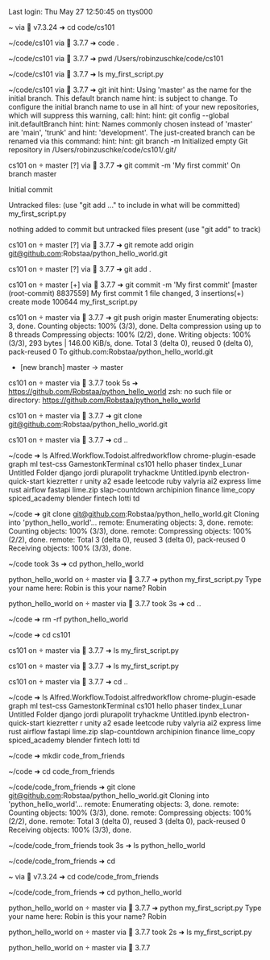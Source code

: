 Last login: Thu May 27 12:50:45 on ttys000

~ via 🐘 v7.3.24
➜ cd code/cs101

~/code/cs101 via 🐍 3.7.7
➜ code .

~/code/cs101 via 🐍 3.7.7
➜ pwd
/Users/robinzuschke/code/cs101

~/code/cs101 via 🐍 3.7.7
➜ ls
my_first_script.py

~/code/cs101 via 🐍 3.7.7
➜ git init
hint: Using 'master' as the name for the initial branch. This default branch name
hint: is subject to change. To configure the initial branch name to use in all
hint: of your new repositories, which will suppress this warning, call:
hint:
hint: 	git config --global init.defaultBranch <name>
hint:
hint: Names commonly chosen instead of 'master' are 'main', 'trunk' and
hint: 'development'. The just-created branch can be renamed via this command:
hint:
hint: 	git branch -m <name>
Initialized empty Git repository in /Users/robinzuschke/code/cs101/.git/

cs101 on  master [?] via 🐍 3.7.7
➜ git commit -m 'My first commit'
On branch master

Initial commit

Untracked files:
  (use "git add <file>..." to include in what will be committed)
	my_first_script.py

nothing added to commit but untracked files present (use "git add" to track)

cs101 on  master [?] via 🐍 3.7.7
➜ git remote add origin git@github.com:Robstaa/python_hello_world.git

cs101 on  master [?] via 🐍 3.7.7
➜ git add .

cs101 on  master [+] via 🐍 3.7.7
➜ git commit -m 'My first commit'
[master (root-commit) 8837559] My first commit
 1 file changed, 3 insertions(+)
 create mode 100644 my_first_script.py

cs101 on  master via 🐍 3.7.7
➜ git push origin master
Enumerating objects: 3, done.
Counting objects: 100% (3/3), done.
Delta compression using up to 8 threads
Compressing objects: 100% (2/2), done.
Writing objects: 100% (3/3), 293 bytes | 146.00 KiB/s, done.
Total 3 (delta 0), reused 0 (delta 0), pack-reused 0
To github.com:Robstaa/python_hello_world.git
 * [new branch]      master -> master

cs101 on  master via 🐍 3.7.7 took 5s
➜ https://github.com/Robstaa/python_hello_world
zsh: no such file or directory: https://github.com/Robstaa/python_hello_world

cs101 on  master via 🐍 3.7.7
➜ git clone git@github.com:Robstaa/python_hello_world.git

cs101 on  master via 🐍 3.7.7
➜ cd ..

~/code
➜ ls
Alfred.Workflow.Todoist.alfredworkflow chrome-plugin-esade                    graph                                  ml                                     test-css
GamestonkTerminal                      cs101                                  hello                                  phaser                                 tindex_Lunar
Untitled Folder                        django                                 jordi                                  plurapolit                             tryhackme
Untitled.ipynb                         electron-quick-start                   kiezretter                             r                                      unity
a2                                     esade                                  leetcode                               ruby                                   valyria
ai2                                    express                                lime                                   rust
airflow                                fastapi                                lime.zip                               slap-countdown
archipinion                            finance                                lime_copy                              spiced_academy
blender                                fintech                                lotti                                  td

~/code
➜ git clone git@github.com:Robstaa/python_hello_world.git
Cloning into 'python_hello_world'...
remote: Enumerating objects: 3, done.
remote: Counting objects: 100% (3/3), done.
remote: Compressing objects: 100% (2/2), done.
remote: Total 3 (delta 0), reused 3 (delta 0), pack-reused 0
Receiving objects: 100% (3/3), done.

~/code took 3s
➜ cd python_hello_world

python_hello_world on  master via 🐍 3.7.7
➜ python my_first_script.py
Type your name here: Robin
is this your name? Robin

python_hello_world on  master via 🐍 3.7.7 took 3s
➜ cd ..

~/code
➜ rm -rf python_hello_world

~/code
➜ cd cs101

cs101 on  master via 🐍 3.7.7
➜ ls
my_first_script.py

cs101 on  master via 🐍 3.7.7
➜ ls
my_first_script.py

cs101 on  master via 🐍 3.7.7
➜ cd ..

~/code
➜ ls
Alfred.Workflow.Todoist.alfredworkflow chrome-plugin-esade                    graph                                  ml                                     test-css
GamestonkTerminal                      cs101                                  hello                                  phaser                                 tindex_Lunar
Untitled Folder                        django                                 jordi                                  plurapolit                             tryhackme
Untitled.ipynb                         electron-quick-start                   kiezretter                             r                                      unity
a2                                     esade                                  leetcode                               ruby                                   valyria
ai2                                    express                                lime                                   rust
airflow                                fastapi                                lime.zip                               slap-countdown
archipinion                            finance                                lime_copy                              spiced_academy
blender                                fintech                                lotti                                  td

~/code
➜ mkdir code_from_friends

~/code
➜ cd code_from_friends

~/code/code_from_friends
➜ git clone git@github.com:Robstaa/python_hello_world.git
Cloning into 'python_hello_world'...
remote: Enumerating objects: 3, done.
remote: Counting objects: 100% (3/3), done.
remote: Compressing objects: 100% (2/2), done.
remote: Total 3 (delta 0), reused 3 (delta 0), pack-reused 0
Receiving objects: 100% (3/3), done.

~/code/code_from_friends took 3s
➜ ls
python_hello_world

~/code/code_from_friends
➜ cd

~ via 🐘 v7.3.24
➜ cd code/code_from_friends

~/code/code_from_friends
➜ cd python_hello_world

python_hello_world on  master via 🐍 3.7.7
➜ python my_first_script.py
Type your name here: Robin
is this your name? Robin

python_hello_world on  master via 🐍 3.7.7 took 2s
➜ ls
my_first_script.py

python_hello_world on  master via 🐍 3.7.7
